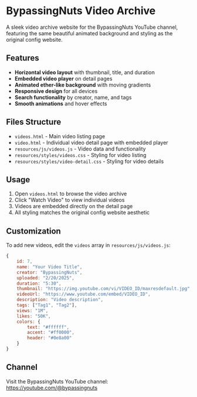 # BypassingNuts Video Archive

A sleek video archive website for the BypassingNuts YouTube channel, featuring the same beautiful animated background and styling as the original config website.

## Features

- **Horizontal video layout** with thumbnail, title, and duration
- **Embedded video player** on detail pages
- **Animated ether-like background** with moving gradients
- **Responsive design** for all devices
- **Search functionality** by creator, name, and tags
- **Smooth animations** and hover effects

## Files Structure

- `videos.html` - Main video listing page
- `video.html` - Individual video detail page with embedded player
- `resources/js/videos.js` - Video data and functionality
- `resources/styles/videos.css` - Styling for video listing
- `resources/styles/video-detail.css` - Styling for video details

## Usage

1. Open `videos.html` to browse the video archive
2. Click "Watch Video" to view individual videos
3. Videos are embedded directly on the detail page
4. All styling matches the original config website aesthetic

## Customization

To add new videos, edit the `videos` array in `resources/js/videos.js`:

```javascript
{
    id: 7,
    name: "Your Video Title",
    creator: "BypassingNuts",
    uploaded: "2/20/2025",
    duration: "5:30",
    thumbnail: "https://img.youtube.com/vi/VIDEO_ID/maxresdefault.jpg",
    videoUrl: "https://www.youtube.com/embed/VIDEO_ID",
    description: "Video description",
    tags: ["Tag1", "Tag2"],
    views: "1M",
    likes: "50K",
    colors: {
        text: "#ffffff",
        accent: "#ff0000",
        header: "#0e8a00"
    }
}
```

## Channel

Visit the BypassingNuts YouTube channel: https://youtube.com/@bypassingnuts